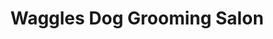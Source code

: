 ---
title: "Waggles Dog Grooming Salon"
url: /dublin/waggles-dog-grooming-salon/
shop: Tiersalon
---